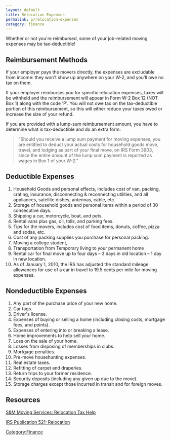 ```yaml
---
layout: default
title: Relocation Expenses
permalink: p/relocation-expenses
category: finance
---
```


Whether or not you're reimbursed, some of your job-related moving expenses may be tax-deductible!

Reimbursement Methods
---------------------

If your employer pays the movers directly, the expenses are excludable from income: they won't show up anywhere on your W-2, and you'll owe no tax on them.

If your employer reimburses you for specific relocation expenses, taxes will be withheld and the reimbursement will appear in Form W-2 Box 12 (NOT Box 1) along with the code 'P'. You will not owe tax on the tax-deductible portion of this reimbursement, so this will either reduce your taxes owed or increase the size of your refund.

If you are provided with a lump-sum reimbursement amount, you have to determine what is tax-deductible and do an extra form:

> "Should you receive a lump sum payment for moving expenses, you are entitled to deduct your actual costs for household goods move, travel, and lodging as part of your final move, on IRS Form 3903, since the entire amount of the lump sum payment is reported as wages in Box 1 of your W-2."

Deductible Expenses
-------------------

1.  Household Goods and personal effects, includes cost of van, packing, crating, insurance, disconnecting & reconnecting utilities, and all appliances, satellite dishes, antennas, cable, etc.
2.  Storage of household goods and personal items within a period of 30 consecutive days.
3.  Shipping a car, motorcycle, boat, and pets.
4.  Rental vans plus gas, oil, tolls, and parking fees.
5.  Tips for the movers, includes cost of food items, donuts, coffee, pizza and sodas, etc.
6.  Cost of any packing supplies you purchase for personal packing.
7.  Moving a college student,
8.  Transportation from Temporary living to your permanent home
9.  Rental car for final move up to four days – 3 days in old location – 1 day in new location.
10. As of January 1, 2010, the IRS has adjusted the standard mileage allowances for use of a car in travel to 19.5 cents per mile for moving expenses.

Nondeductible Expenses
----------------------

1.  Any part of the purchase price of your new home.
2.  Car tags.
3.  Driver's license.
4.  Expenses of buying or selling a home (including closing costs, mortgage fees, and points).
5.  Expenses of entering into or breaking a lease.
6.  Home improvements to help sell your home.
7.  Loss on the sale of your home.
8.  Losses from disposing of memberships in clubs.
9.  Mortgage penalties.
10. Pre-move househunting expenses.
11. Real estate taxes.
12. Refitting of carpet and draperies.
13. Return trips to your former residence.
14. Security deposits (including any given up due to the move).
15. Storage charges except those incurred in transit and for foreign moves.

Resources
---------

[S&M Moving Services: Relocation Tax Help](http://www.smmoving.com/moving-tax-deductions)

[IRS Publication 521: Relocation](http://www.irs.gov/publications/p521/ar02.html)

[Category:Finance](/Category:Finance "wikilink")
